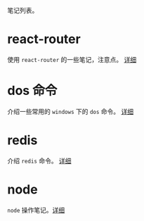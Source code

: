 笔记列表。

# react-router

使用 `react-router` 的一些笔记，注意点。  [详细](./notes/20160712/01.md)

# dos 命令

介绍一些常用的 `windows` 下的 `dos` 命令。 [详细](./notes/20160808/01.md)

# redis

介绍 `redis` 命令。 [详细](./notes/20160809/01.md)

# node

`node` 操作笔记。[详细](./notes/20160810/01.md)